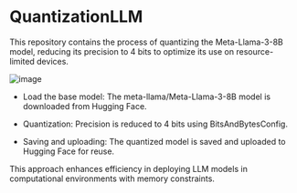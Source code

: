 # QuantizationLLM

This repository contains the process of quantizing the Meta-Llama-3-8B model, reducing its precision to 4 bits to optimize its use on resource-limited devices.

![image](https://github.com/user-attachments/assets/46229dac-dd31-4203-946f-1ac58b28dbe2)

- Load the base model: The meta-llama/Meta-Llama-3-8B model is downloaded from Hugging Face.

- Quantization: Precision is reduced to 4 bits using BitsAndBytesConfig.

- Saving and uploading: The quantized model is saved and uploaded to Hugging Face for reuse.

This approach enhances efficiency in deploying LLM models in computational environments with memory constraints.
